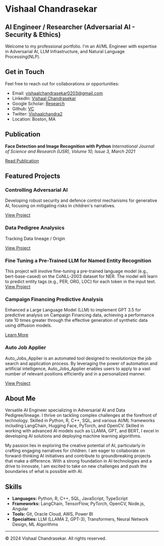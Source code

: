 # Vishaal Chandrasekar

## AI Engineer / Researcher (Adversarial AI - Security & Ethics)

Welcome to my professional portfolio. I'm an AI/ML Engineer with expertise in Adversarial AI, LLM Infrastructure, and Natural Language Processing(NLP).


## Get in Touch

Feel free to reach out for collaborations or opportunities:

- Email: [vishaalchandrasekar0203@gmail.com](mailto:vishaalchandrasekar0203@gmail.com)
- LinkedIn: [Vishaal Chandrasekar](https://www.linkedin.com/in/vishaalchandrasekar/)
- Google Scholar: [Research](https://scholar.google.com/citations?hl=en&user=hdzjmNEAAAAJ)
- Github: [VC](https://github.com/VishaalChandrasekar0203)
- Twitter: [Vishaalchandra2](https://x.com/vishaalchandra2)
- Location: Boston, MA


## Publication

**Face Detection and Image Recognition with Python**
*International Journal of Science and Research (IJSR), Volume 10, Issue 3, March 2021*

[Read Publication](https://www.ijsr.net/archive/v10i3/SR21128195050.pdf)


## Featured Projects

### Controlling Adversarial AI 
Developing robust security and defence control mechanisms for generative AI, focusing on mitigating risks in children's narratives.

[View Project](https://github.com/VishaalChandrasekar0203/Controlling-Adversary-AI)

### Data Pedigree Analysics 
Tracking Data lineage / Origin

[View Project](https://github.com/VishaalChandrasekar0203/Data_Pedigree_Analysis)

### Fine Tuning a Pre-Trained LLM for Named Entity Recognition
This project will involve fine-tuning a pre-trained language model (e.g., bert-base-cased) on the CoNLL-2003 dataset for NER. The model will learn to predict entity tags (e.g., PER, ORG, LOC) for each token in the input text.
[View Project](https://github.com/VishaalChandrasekar0203/Fine-Tuning-a-Pre-Trained-LLM-for-Named-Entity-Recognition)

### Campaign Financing Predictive Analysis
Enhanced a Large Language Model (LLM) to implement GPT 3.5 for predictive analysis on Campaign Financing data, achieving a performance rate 10 times greater through the effective generation of synthetic data using diffusion models.

[Learn More](https://github.com/VishaalChandrasekar0203/ChampainFinance_Insights_LLMs)

### Auto Job Applier 
Auto_Jobs_Applier is an automated tool designed to revolutionize the job search and application process. By leveraging the power of automation and artificial intelligence, Auto_Jobs_Applier enables users to apply to a vast number of relevant positions efficiently and in a personalized manner.

[View Project](https://github.com/VishaalChandrasekar0203/Auto-Job-Applier)


## About Me

Versatile AI Engineer specializing in Adversarial AI and Data Pedigree/lineage. I thrive on tackling complex challenges at the forefront of technology. Skilled in Python, R, C++, SQL, and various AI/ML frameworks including LangChain, Hugging Face, PyTorch, and OpenCV. Skilled in working with advanced AI models such as LLAMA, GPT, and BERT, I excel in developing AI solutions and deploying machine learning algorithms.

My passion lies in exploring the creative potential of AI, particularly in crafting engaging narratives for children. I am eager to collaborate on forward-thinking AI initiatives and contribute to groundbreaking projects that make a difference. With a strong foundation in AI technologies and a drive to innovate, I am excited to take on new challenges and push the boundaries of what is possible with AI.


## Skills

- **Languages:** Python, R, C++, SQL, JavaScript, TypeScript
- **Frameworks:** LangChain, TensorFlow, PyTorch, OpenCV, Node.js, Angular
- **Tools:** Git, Oracle Cloud, AWS, Power BI
- **Specialties:** LLM (LLAMA 2, GPT-3), Transformers, Neural Network Design, ML Algorithms


---

© 2024 Vishaal Chandrasekar. All rights reserved.
